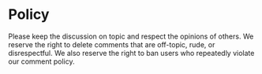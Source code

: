 # Policy

Please keep the discussion on topic and respect the opinions of others. We reserve the right to delete comments that 
are off-topic, rude, or disrespectful. We also reserve the right to ban users who repeatedly violate our comment policy.

